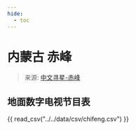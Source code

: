 ```yaml
---
hide:
  - toc
---
```


# 内蒙古 赤峰

> 来源: [中文寻星-赤峰](http://dtmb.saoing.com/chifeng.htm)

## 地面数字电视节目表

{{ read_csv("../../data/csv/chifeng.csv") }}
